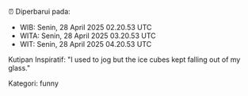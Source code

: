 ⏰ Diperbarui pada:
- WIB: Senin, 28 April 2025 02.20.53 UTC
- WITA: Senin, 28 April 2025 03.20.53 UTC
- WIT: Senin, 28 April 2025 04.20.53 UTC

Kutipan Inspiratif:
"I used to jog but the ice cubes kept falling out of my glass."


Kategori: funny

